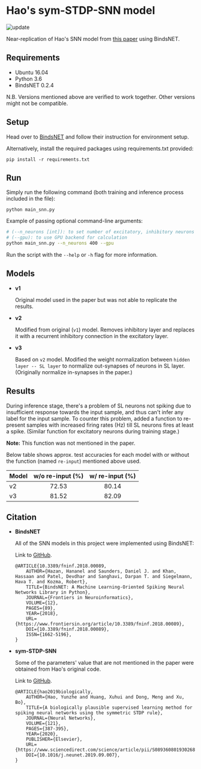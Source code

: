 # Hao's sym-STDP-SNN model
![update](https://img.shields.io/badge/last%20updated-2020%2F02%2F16-blue)

Near-replication of Hao's SNN model from [this paper](https://www.sciencedirect.com/science/article/pii/S0893608019302680)
using BindsNET.

## Requirements
 - Ubuntu 16.04
 - Python 3.6
 - BindsNET 0.2.4
 
N.B. Versions mentioned above are verified to work together. Other versions might not be compatible.

## Setup

Head over to [BindsNET](https://github.com/Hananel-Hazan/bindsnet) and follow their instruction for environment setup.

Alternatively, install the required packages using requirements.txt provided:

```
pip install -r requirements.txt
```

## Run

Simply run the following command (both training and inference process included in the file):

```
python main_snn.py
```

Example of passing optional command-line arguments:

```bash
# (--n_neurons [int]): to set number of excitatory, inhibitory neurons
# (--gpu): to use GPU backend for calculation
python main_snn.py --n_neurons 400 --gpu
```

Run the script with the `--help` or `-h` flag for more information.

## Models

 - **v1**

	Original model used in the paper but was not able to replicate the results.

 - **v2**

	Modified from original (`v1`) model. Removes inhibitory layer and replaces it with a
	recurrent inhibitory connection in the excitatory layer.

 - **v3**

	Based on `v2` model. Modified the weight normalization between `hidden layer -- SL layer` to normalize
	out-synapses of neurons in SL layer. (Originally normalize in-synapses in the paper.)

## Results

During inference stage, there's a problem of SL neurons not spiking due to insufficient response towards the input sample, 
and thus can't infer any label for the input sample.
To counter this problem, added a function to re-present samples with increased firing rates (Hz)
till SL neurons fires at least a spike. (Similar function for excitatory neurons during training stage.)

**Note:** This function was not mentioned in the paper.

Below table shows approx. test accuracies for each model with or without the function (named `re-input`)
mentioned above used.

| Model | w/o re-input (%) | w/ re-input (%) |
| ----- |:----------------:|:---------------:|
| v2    |      72.53       |      80.14      |
| v3    |      81.52       |      82.09      |

## Citation

 - **BindsNET**

	All of the SNN models in this project were implemented using BindsNET:

	Link to [GitHub](https://github.com/Hananel-Hazan/bindsnet).

	```
	@ARTICLE{10.3389/fninf.2018.00089,
		AUTHOR={Hazan, Hananel and Saunders, Daniel J. and Khan, Hassaan and Patel, Devdhar and Sanghavi, Darpan T. and Siegelmann, Hava T. and Kozma, Robert},
		TITLE={BindsNET: A Machine Learning-Oriented Spiking Neural Networks Library in Python},
		JOURNAL={Frontiers in Neuroinformatics},
		VOLUME={12},
		PAGES={89},
		YEAR={2018},
		URL={https://www.frontiersin.org/article/10.3389/fninf.2018.00089},
		DOI={10.3389/fninf.2018.00089},
		ISSN={1662-5196},
	}
	```

- **sym-STDP-SNN**

	Some of the parameters' value that are not mentioned in the paper were obtained from Hao's original code.

	Link to [GitHub](https://github.com/haoyz/sym-STDP-SNN).

	```
	@ARTICLE{hao2019biologically,
		AUTHOR={Hao, Yunzhe and Huang, Xuhui and Dong, Meng and Xu, Bo},
		TITLE={A biologically plausible supervised learning method for spiking neural networks using the symmetric STDP rule},
		JOURNAL={Neural Networks},
		VOLUME={121},
		PAGES={387-395},
		YEAR={2020},
		PUBLISHER={Elsevier},
		URL={https://www.sciencedirect.com/science/article/pii/S0893608019302680},
		DOI={10.1016/j.neunet.2019.09.007},
	}
	```

